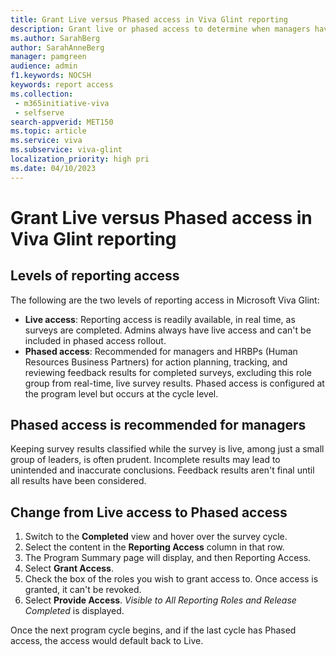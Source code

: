 ```yaml
---
title: Grant Live versus Phased access in Viva Glint reporting
description: Grant live or phased access to determine when managers have access to survey results.
ms.author: SarahBerg
author: SarahAnneBerg
manager: pamgreen
audience: admin
f1.keywords: NOCSH
keywords: report access
ms.collection: 
 - m365initiative-viva
 - selfserve
search-appverid: MET150
ms.topic: article
ms.service: viva
ms.subservice: viva-glint
localization_priority: high pri
ms.date: 04/10/2023
---
```


# Grant Live versus Phased access in Viva Glint reporting

## Levels of reporting access

The following are the two levels of reporting access in Microsoft Viva Glint:

- **Live access**: Reporting access is readily available, in real time, as surveys are completed. Admins always have live access and can't be included in phased access rollout.
- **Phased access**:  Recommended for managers and HRBPs (Human Resources Business Partners) for action planning, tracking, and reviewing feedback results for completed surveys, excluding this role group from real-time, live survey results. Phased access is configured at the program level but occurs at the cycle level.

## Phased access is recommended for managers

Keeping survey results classified while the survey is live, among just a small group of leaders, is often prudent. Incomplete results may lead to unintended and inaccurate conclusions. Feedback results aren't final until all results have been considered.

## Change from Live access to Phased access

1. Switch to the **Completed** view and hover over the survey cycle.
2. Select the content in the **Reporting Access** column in that row.
3. The Program Summary page will display, and then Reporting Access.
4. Select **Grant Access**.
5. Check the box of the roles you wish to grant access to. Once access is granted, it can't be revoked.
6. Select **Provide Access**. *Visible to All Reporting Roles and Release Completed* is displayed.

Once the next program cycle begins, and if the last cycle has Phased access, the access would default back to Live.